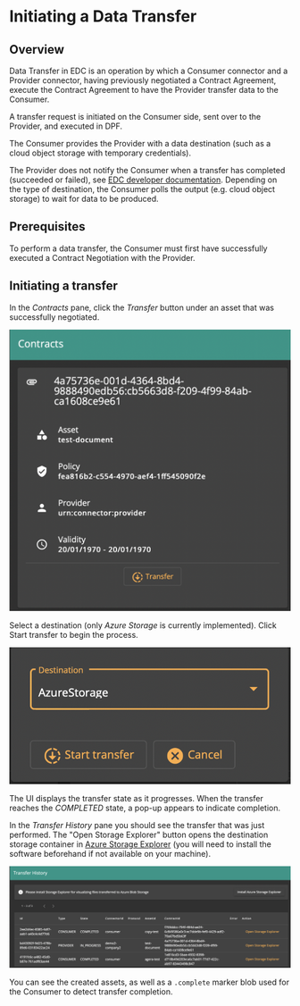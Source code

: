 # Initiating a Data Transfer

## Overview

Data Transfer in EDC is an operation by which a Consumer connector and a Provider connector, having previously negotiated a Contract Agreement, execute the Contract Agreement to have the Provider transfer data to the Consumer.

A transfer request is initiated on the Consumer side, sent over to the Provider, and executed in DPF. 

The Consumer provides the Provider with a data destination (such as a cloud object storage with temporary credentials).

The Provider does not notify the Consumer when a transfer has completed (succeeded or failed), see [EDC developer documentation](https://github.com/eclipse-dataspaceconnector/DataSpaceConnector/tree/main/docs/developer/decision-records/2022-04-21-dpf-blob-data-transfer). Depending on the type of destination, the Consumer polls the output (e.g. cloud object storage) to wait for data to be produced.

## Prerequisites

To perform a data transfer, the Consumer must first have successfully executed a Contract Negotiation with the Provider.

## Initiating a transfer

In the *Contracts* pane, click the *Transfer* button under an asset that was successfully negotiated.

![contracts-transfer](contracts-transfer.png)

Select a destination (only *Azure Storage* is currently implemented). Click Start transfer to begin the process.

![contracts-transfer-start](contracts-transfer-start.png)

The UI displays the transfer state as it progresses. When the transfer reaches the *COMPLETED* state, a pop-up appears to indicate completion.

In the *Transfer History* pane you should see the transfer that was just performed. The "Open Storage Explorer" button opens the destination storage container in [Azure Storage Explorer](https://azure.microsoft.com/features/storage-explorer) (you will need to install the software beforehand if not available on your machine).

![transfer-history](transfer-history.png)

You can see the created assets, as well as a `.complete` marker blob used for the Consumer to detect transfer completion.
